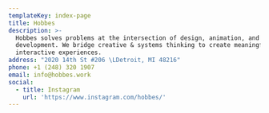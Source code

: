 ```yaml
---
templateKey: index-page
title: Hobbes
description: >-
  Hobbes solves problems at the intersection of design, animation, and product
  development. We bridge creative & systems thinking to create meaningful
  interactive experiences.
address: "2020 14th St #206 \LDetroit, MI 48216"
phone: +1 (248) 320 1907
email: info@hobbes.work
social:
  - title: Instagram
    url: 'https://www.instagram.com/hobbes/'
---
```


